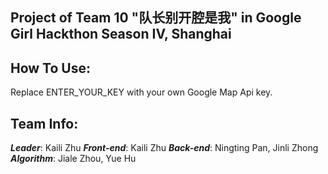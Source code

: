 ## Project of Team 10 "队长别开腔是我" in Google Girl Hackthon Season IV, Shanghai

## How To Use:
Replace ENTER_YOUR_KEY with your own Google Map Api key.

## Team Info:
***Leader***: Kaili Zhu
***Front-end***: Kaili Zhu
***Back-end***: Ningting Pan, Jinli Zhong
***Algorithm***: Jiale Zhou, Yue Hu